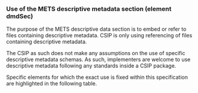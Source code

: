 ### Use of the METS descriptive metadata section (element dmdSec)

The purpose of the METS descriptive data section is to embed or refer to files containing descriptive metadata. CSIP is only using referencing of files containing descriptive metadata.

The CSIP as such does not make any assumptions on the use of specific descriptive metadata schemas. As such, implementers are welcome to use descriptive metadata following any standards inside a CSIP package.

Specific elements for which the exact use is fixed within this specification are highlighted in the following table.
